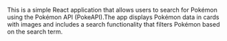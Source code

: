 This is a simple React application that allows users to search for Pokémon using the Pokémon API (PokeAPI).The app displays Pokémon data in cards with images and includes a search functionality that filters Pokémon based on the search term.